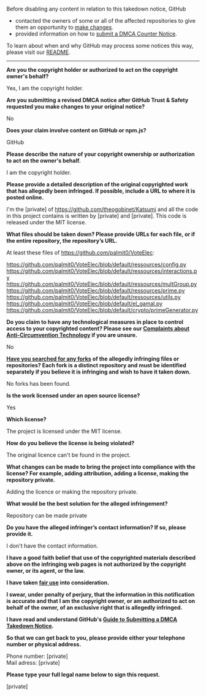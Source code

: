 Before disabling any content in relation to this takedown notice, GitHub
- contacted the owners of some or all of the affected repositories to give them an opportunity to [make changes](https://docs.github.com/en/github/site-policy/dmca-takedown-policy#a-how-does-this-actually-work).
- provided information on how to [submit a DMCA Counter Notice](https://docs.github.com/en/articles/guide-to-submitting-a-dmca-counter-notice).

To learn about when and why GitHub may process some notices this way, please visit our [README](https://github.com/github/dmca/blob/master/README.md#anatomy-of-a-takedown-notice).

---

**Are you the copyright holder or authorized to act on the copyright owner's behalf?**

Yes, I am the copyright holder.

**Are you submitting a revised DMCA notice after GitHub Trust & Safety requested you make changes to your original notice?**

No

**Does your claim involve content on GitHub or npm.js?**

GitHub

**Please describe the nature of your copyright ownership or authorization to act on the owner's behalf.**

I am the copyright holder.

**Please provide a detailed description of the original copyrighted work that has allegedly been infringed. If possible, include a URL to where it is posted online.**

I'm the [private] of https://github.com/theogobinet/Katsumi and all the code in this project contains is written by [private] and [private]. This code is released under the MIT license.

**What files should be taken down? Please provide URLs for each file, or if the entire repository, the repository’s URL.**

At least these files of https://github.com/palmit0/VoteElec:

https://github.com/palmit0/VoteElec/blob/default/ressources/config.py  
https://github.com/palmit0/VoteElec/blob/default/ressources/interactions.py  
https://github.com/palmit0/VoteElec/blob/default/ressources/multGroup.py  
https://github.com/palmit0/VoteElec/blob/default/ressources/prime.py  
https://github.com/palmit0/VoteElec/blob/default/ressources/utils.py  
https://github.com/palmit0/VoteElec/blob/default/el_gamal.py  
https://github.com/palmit0/VoteElec/blob/default/crypto/primeGenerator.py  

**Do you claim to have any technological measures in place to control access to your copyrighted content? Please see our <a href="https://docs.github.com/articles/guide-to-submitting-a-dmca-takedown-notice#complaints-about-anti-circumvention-technology">Complaints about Anti-Circumvention Technology</a> if you are unsure.**

No

**<a href="https://docs.github.com/articles/dmca-takedown-policy#b-what-about-forks-or-whats-a-fork">Have you searched for any forks</a> of the allegedly infringing files or repositories? Each fork is a distinct repository and must be identified separately if you believe it is infringing and wish to have it taken down.**

No forks has been found.

**Is the work licensed under an open source license?**

Yes

**Which license?**

The project is licensed under the MIT license.

**How do you believe the license is being violated?**

The original licence can't be found in the project.

**What changes can be made to bring the project into compliance with the license? For example, adding attribution, adding a license, making the repository private.**

Adding the licence or making the repository private.

**What would be the best solution for the alleged infringement?**

Repository can be made private

**Do you have the alleged infringer’s contact information? If so, please provide it.**

I don't have the contact information.

**I have a good faith belief that use of the copyrighted materials described above on the infringing web pages is not authorized by the copyright owner, or its agent, or the law.**

**I have taken <a href="https://www.lumendatabase.org/topics/22">fair use</a> into consideration.**

**I swear, under penalty of perjury, that the information in this notification is accurate and that I am the copyright owner, or am authorized to act on behalf of the owner, of an exclusive right that is allegedly infringed.**

**I have read and understand GitHub's <a href="https://docs.github.com/articles/guide-to-submitting-a-dmca-takedown-notice/">Guide to Submitting a DMCA Takedown Notice</a>.**

**So that we can get back to you, please provide either your telephone number or physical address.**

Phone number: [private]  
Mail adress: [private]

**Please type your full legal name below to sign this request.**

[private]
